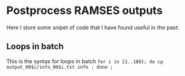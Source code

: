 # Postprocess RAMSES outputs

Here I store some snipet of code that I have found useful in the past:

## Loops in batch
This is the syntax for loops in batch
```for i in {1..188}; do cp output_00$i/info_00$i.txt info ; done ;```
